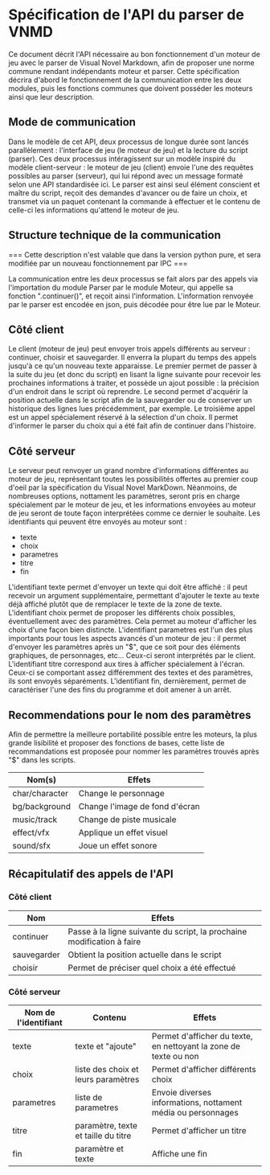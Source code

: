 # Spécification de l'API du parser de VNMD

Ce document décrit l'API nécessaire au bon fonctionnement d'un moteur de jeu
avec le parser de Visual Novel Markdown, afin de proposer une norme commune
rendant indépendants moteur et parser.
Cette spécification décrira d'abord le fonctionnement de la communication entre
les deux modules, puis les fonctions communes que doivent posséder les moteurs
ainsi que leur description.

## Mode de communication

Dans le modèle de cet API, deux processus de longue durée sont lancés
parallèlement : l'interface de jeu (le moteur de jeu) et la lecture du script
(parser). Ces deux processus intéragissent sur un modèle inspiré du modèle
client-serveur : le moteur de jeu (client) envoie l'une des requêtes possibles
au parser (serveur), qui lui répond avec un message formaté selon une API
standardisée ici.
Le parser est ainsi seul élément conscient et maître du script, reçoit des
demandes d'avancer ou de faire un choix, et transmet via un paquet contenant la
commande à effectuer et le contenu de celle-ci les informations qu'attend le
moteur de jeu.

## Structure technique de la communication

=== Cette description n'est valable que dans la version python pure, et sera
modifiée par un nouveau fonctionnement par IPC ===

La communication entre les deux processus se fait alors par des appels via
l'importation du module Parser par le module Moteur, qui appelle sa fonction
".continuer()", et reçoit ainsi l'information. L'information renvoyée par le
parser est encodée en json, puis décodée pour être lue par le Moteur.

## Côté client

Le client (moteur de jeu) peut envoyer trois appels différents au serveur :
continuer, choisir et sauvegarder. Il enverra la plupart du temps des appels
jusqu'à ce qu'un nouveau texte apparaisse.
Le premier permet de passer à la suite du jeu (et donc du script) en lisant la
ligne suivante pour recevoir les prochaines informations à traiter, et possède un
ajout possible : la précision d'un endroit dans le script où reprendre.
Le second permet d'acquérir la position actuelle dans le script afin de la
sauvegarder ou de conserver un historique des lignes lues précédemment, par exemple.
Le troisième appel est un appel spécialement réservé à la sélection d'un choix.
Il permet d'informer le parser du choix qui a été fait afin de continuer dans
l'histoire.

## Côté serveur

Le serveur peut renvoyer un grand nombre d'informations différentes au moteur de
jeu, représentant toutes les possibilités offertes au premier coup d'oeil par la
spécification du Visual Novel MarkDown. Néanmoins, de nombreuses options,
nottament les paramètres, seront pris en charge spécialement par le moteur de
jeu, et les informations envoyées au moteur de jeu seront de toute façon
interprétées comme ce dernier le souhaite.
Les identifiants qui peuvent être envoyés au moteur sont :
- texte
- choix
- parametres
- titre
- fin

L'identifiant texte permet d'envoyer un texte qui doit être affiché : il peut
recevoir un argument supplémentaire, permettant d'ajouter le texte au texte déjà
affiché plutôt que de remplacer le texte de la zone de texte.
L'identifiant choix permet de proposer les différents choix possibles,
éventuellement avec des paramètres. Cela permet au moteur d'afficher les choix
d'une façon bien distincte.
L'identifiant parametres est l'un des plus importants pour tous les aspects
avancés d'un moteur de jeu : il permet d'envoyer les paramètres après un "$",
que ce soit pour des éléments graphiques, de personnages, etc... Ceux-ci seront
interprétés par le client.
L'identifiant titre correspond aux tires à afficher spécialement à
l'écran. Ceux-ci se comportant assez différemment des textes et des paramètres,
ils sont envoyés séparéments.
L'identifiant fin, dernièrement, permet de caractériser l'une des fins du
programme et doit amener à un arrêt.

## Recommendations pour le nom des paramètres

Afin de permettre la meilleure portabilité possible entre les moteurs, la plus
grande lisibilité et proposer des fonctions de bases, cette liste de
recommandations est proposée pour nommer les paramètres trouvés après "$" dans
les scripts.

Nom(s) | Effets
-------|-------
char/character | Change le personnage
bg/background | Change l'image de fond d'écran
music/track | Change de piste musicale
effect/vfx | Applique un effet visuel
sound/sfx | Joue un effet sonore

## Récapitulatif des appels de l'API
### Côté client
Nom | Effets
----|-------
continuer | Passe à la ligne suivante du script, la prochaine modification à faire
sauvegarder | Obtient la position actuelle dans le script
choisir | Permet de préciser quel choix a été effectué

### Côté serveur
Nom de l'identifiant | Contenu | Effets
---------------------|---------|-------
texte | texte et "ajoute" | Permet d'afficher du texte, en nettoyant la zone de texte ou non
choix | liste des choix et leurs paramètres | Permet d'afficher différents choix
parametres | liste de parametres | Envoie diverses informations, nottament média ou personnages
titre | paramètre, texte et taille du titre | Permet d'afficher un titre
fin | paramètre et texte | Affiche une fin

